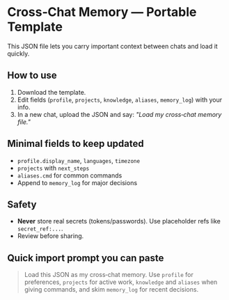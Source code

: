 # Cross‑Chat Memory — Portable Template

This JSON file lets you carry important context between chats and load it quickly.

## How to use
1. Download the template.
2. Edit fields (`profile`, `projects`, `knowledge`, `aliases`, `memory_log`) with your info.
3. In a new chat, upload the JSON and say: *"Load my cross‑chat memory file."*

## Minimal fields to keep updated
- `profile.display_name`, `languages`, `timezone`
- `projects` with `next_steps`
- `aliases.cmd` for common commands
- Append to `memory_log` for major decisions

## Safety
- **Never** store real secrets (tokens/passwords). Use placeholder refs like `secret_ref:...`.
- Review before sharing.

## Quick import prompt you can paste
> Load this JSON as my cross‑chat memory. Use `profile` for preferences, `projects` for active work, `knowledge` and `aliases` when giving commands, and skim `memory_log` for recent decisions.
